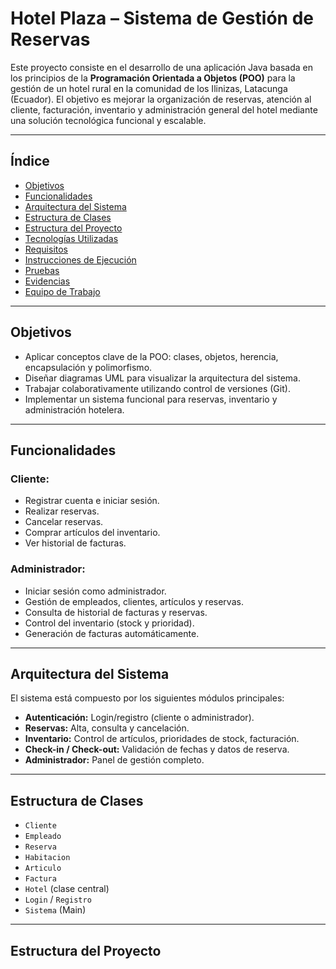 #  Hotel Plaza – Sistema de Gestión de Reservas

Este proyecto consiste en el desarrollo de una aplicación Java basada en los principios de la **Programación Orientada a Objetos (POO)** para la gestión de un hotel rural en la comunidad de los Ilinizas, Latacunga (Ecuador). El objetivo es mejorar la organización de reservas, atención al cliente, facturación, inventario y administración general del hotel mediante una solución tecnológica funcional y escalable.

---

##  Índice

- [ Objetivos](#-objetivos)
- [ Funcionalidades](#-funcionalidades)
- [ Arquitectura del Sistema](#-arquitectura-del-sistema)
- [ Estructura de Clases](#-estructura-de-clases)
- [ Estructura del Proyecto](#-estructura-del-proyecto)
- [ Tecnologías Utilizadas](#️-tecnologías-utilizadas)
- [ Requisitos](#-requisitos)
- [ Instrucciones de Ejecución](#️-instrucciones-de-ejecución)
- [ Pruebas](#-pruebas)
- [ Evidencias](#-evidencias)
- [ Equipo de Trabajo](#-equipo-de-trabajo)

---

##  Objetivos

- Aplicar conceptos clave de la POO: clases, objetos, herencia, encapsulación y polimorfismo.
- Diseñar diagramas UML para visualizar la arquitectura del sistema.
- Trabajar colaborativamente utilizando control de versiones (Git).
- Implementar un sistema funcional para reservas, inventario y administración hotelera.

---

##  Funcionalidades

### Cliente:
- Registrar cuenta e iniciar sesión.
- Realizar reservas.
- Cancelar reservas.
- Comprar artículos del inventario.
- Ver historial de facturas.

### Administrador:
- Iniciar sesión como administrador.
- Gestión de empleados, clientes, artículos y reservas.
- Consulta de historial de facturas y reservas.
- Control del inventario (stock y prioridad).
- Generación de facturas automáticamente.

---

##  Arquitectura del Sistema

El sistema está compuesto por los siguientes módulos principales:
- **Autenticación:** Login/registro (cliente o administrador).
- **Reservas:** Alta, consulta y cancelación.
- **Inventario:** Control de artículos, prioridades de stock, facturación.
- **Check-in / Check-out:** Validación de fechas y datos de reserva.
- **Administrador:** Panel de gestión completo.

---

## Estructura de Clases

- `Cliente`
- `Empleado`
- `Reserva`
- `Habitacion`
- `Articulo`
- `Factura`
- `Hotel` (clase central)
- `Login` / `Registro`
- `Sistema` (Main)

---

##  Estructura del Proyecto


